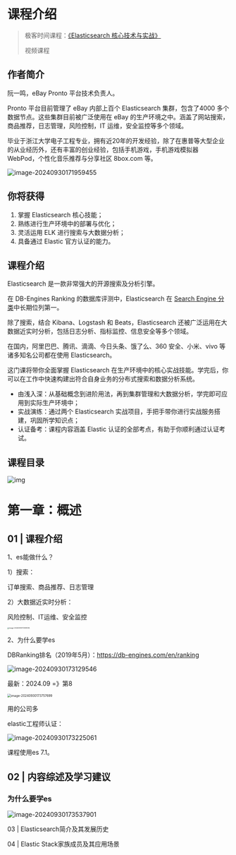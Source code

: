 # 课程介绍

> 极客时间课程：[《Elasticsearch 核心技术与实战》](https://time.geekbang.org/course/intro/100030501)
>
> 视频课程

## 作者简介

阮一鸣，eBay Pronto 平台技术负责人。

Pronto 平台目前管理了 eBay 内部上百个 Elasticsearch 集群，包含了4000 多个数据节点。这些集群目前被广泛使用在 eBay 的生产环境之中。涵盖了网站搜索，商品推荐，日志管理，风险控制，IT 运维，安全监控等多个领域。



毕业于浙江大学电子工程专业，拥有近20年的开发经验，除了在惠普等大型企业的从业经历外，还有丰富的创业经验，包括手机游戏，手机游戏模拟器 WebPod，个性化音乐推荐与分享社区 8box.com 等。

![image-20240930171959455](Elasticsearch核心技术与实战.assets/image-20240930171959455.png)



## 你将获得

1. 掌握 Elasticsearch 核心技能；
2. 熟练进行生产环境中的部署与优化；
3. 灵活运用 ELK 进行搜索与大数据分析；
4. 具备通过 Elastic 官方认证的能力。

## 课程介绍

Elasticsearch 是一款非常强大的开源搜索及分析引擎。

在 DB-Engines Ranking 的数据库评测中，Elasticsearch 在 [Search Engine 分类](https://db-engines.com/en/ranking/search+engine)中长期位列第一。

除了搜索，结合 Kibana、Logstash 和 Beats，Elasticsearch 还被广泛运用在大数据近实时分析，包括日志分析、指标监控、信息安全等多个领域。

在国内，阿里巴巴、腾讯、滴滴、今日头条、饿了么、360 安全、小米、vivo 等诸多知名公司都在使用 Elasticsearch。

这门课将带你全面掌握 Elasticsearch 在生产环境中的核心实战技能。学完后，你可以在工作中快速构建出符合自身业务的分布式搜索和数据分析系统。

- 由浅入深：从基础概念到进阶用法，再到集群管理和大数据分析，学完即可应用到实际生产环境中；
- 实战演练：通过两个 Elasticsearch 实战项目，手把手带你进行实战服务搭建，巩固所学知识点；
- 认证备考：课程内容涵盖 Elastic 认证的全部考点，有助于你顺利通过认证考试。

## 课程目录

![img](Elasticsearch核心技术与实战.assets/366cda6bf58fe0cf0783e9f3f60859bb.jpg)



# 第一章：概述

## 01 | 课程介绍

1、es能做什么？

1）搜索：

订单搜索、商品推荐、日志管理

2）大数据近实时分析：

风险控制、IT运维、安全监控

<img src="Elasticsearch核心技术与实战.assets/image-20240930172951095.png" alt="image-20240930172951095" style="zoom:25%;" />

2、为什么要学es

DBRanking排名（2019年5月）：https://db-engines.com/en/ranking

![image-20240930173129546](Elasticsearch核心技术与实战.assets/image-20240930173129546.png)

最新：2024.09 =》第8

<img src="Elasticsearch核心技术与实战.assets/image-20240930173757699.png" alt="image-20240930173757699" style="zoom: 50%;" />





用的公司多

elastic工程师认证：

![image-20240930173225061](Elasticsearch核心技术与实战.assets/image-20240930173225061.png)



课程使用es 7.1。





## 02 | 内容综述及学习建议

### 为什么要学es

![image-20240930173537901](Elasticsearch核心技术与实战.assets/image-20240930173537901.png)





03 | Elasticsearch简介及其发展历史

04 | Elastic Stack家族成员及其应用场景